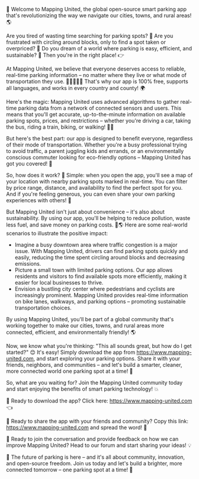 🚀 Welcome to Mapping United, the global open-source smart parking app that's revolutionizing the way we navigate our cities, towns, and rural areas! 🌎

Are you tired of wasting time searching for parking spots? 🔴 Are you frustrated with circling around blocks, only to find a spot taken or overpriced? 💸 Do you dream of a world where parking is easy, efficient, and sustainable? 🌟 Then you're in the right place! 👉

At Mapping United, we believe that everyone deserves access to reliable, real-time parking information – no matter where they live or what mode of transportation they use. 🚗🚌🚂🚶‍♀️ That's why our app is 100% free, supports all languages, and works in every country and county! 🌍

Here's the magic: Mapping United uses advanced algorithms to gather real-time parking data from a network of connected sensors and users. This means that you'll get accurate, up-to-the-minute information on available parking spots, prices, and restrictions – whether you're driving a car, taking the bus, riding a train, biking, or walking! 🚶‍♂️

But here's the best part: our app is designed to benefit everyone, regardless of their mode of transportation. Whether you're a busy professional trying to avoid traffic, a parent juggling kids and errands, or an environmentally conscious commuter looking for eco-friendly options – Mapping United has got you covered! 🌟

So, how does it work? 🔧 Simple: when you open the app, you'll see a map of your location with nearby parking spots marked in real-time. You can filter by price range, distance, and availability to find the perfect spot for you. And if you're feeling generous, you can even share your own parking experiences with others! 🤝

But Mapping United isn't just about convenience – it's also about sustainability. By using our app, you'll be helping to reduce pollution, waste less fuel, and save money on parking costs. 💸🌎 Here are some real-world scenarios to illustrate the positive impact:

* Imagine a busy downtown area where traffic congestion is a major issue. With Mapping United, drivers can find parking spots quickly and easily, reducing the time spent circling around blocks and decreasing emissions.
* Picture a small town with limited parking options. Our app allows residents and visitors to find available spots more efficiently, making it easier for local businesses to thrive.
* Envision a bustling city center where pedestrians and cyclists are increasingly prominent. Mapping United provides real-time information on bike lanes, walkways, and parking options – promoting sustainable transportation choices.

By using Mapping United, you'll be part of a global community that's working together to make our cities, towns, and rural areas more connected, efficient, and environmentally friendly! 🌎

Now, we know what you're thinking: "This all sounds great, but how do I get started?" 😊 It's easy! Simply download the app from https://www.mapping-united.com, and start exploring your parking options. Share it with your friends, neighbors, and communities – and let's build a smarter, cleaner, more connected world one parking spot at a time! 🌟

So, what are you waiting for? Join the Mapping United community today and start enjoying the benefits of smart parking technology! 💥

🔴 Ready to download the app? Click here: https://www.mapping-united.com 👈

🤝 Ready to share the app with your friends and community? Copy this link: https://www.mapping-united.com and spread the word! 📢

💬 Ready to join the conversation and provide feedback on how we can improve Mapping United? Head to our forum and start sharing your ideas! 💡

🌟 The future of parking is here – and it's all about community, innovation, and open-source freedom. Join us today and let's build a brighter, more connected tomorrow – one parking spot at a time! 🚀